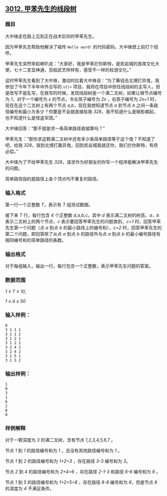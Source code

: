 ## [3012. 甲苯先生的线段树](https://www.acwing.com/problem/content/3015/)

### 题目

大中锋走在路上见到正在战术后仰的甲苯先生。

因为甲苯先生帮助他解决了祖传 `Hello word!` 的代码密码，大中锋想上前打个招呼。

甲苯先生突然举起喇叭说：“大家好，我是甲苯拦你斯特，是凯岩城的首席文化大使，七十二变显神通，百般武艺样样有，感受不一样的权游文化。”

这时甲苯先生看到了大中锋，激动的拉着大中锋说：“为了筹钱去北境打异鬼，我参加了今年下半年中外合写的 `stl+` 项目，我将在项目中担任线段树的主写人，但是改写不是乱写，在我写的时候，发现线段树是一个满二叉树，如果让根节点编号为 *1*，对于一个编号为 *x* 的节点，令左孩子编号为 *2x* ，右孩子编号为 *2x+1* 时，现在在这个二叉树上有两个节点 *a,b*，现在我想知道节点 *a* 到节点 *b* 之间一条路径编号和最小为多少？你要是不会就直接给我 *328*，我不知道什么是暗影崛起，也不知道什么是怪盗军团。”

大中锋回答：“那不就是求一条简单路径直接算吗？”

甲苯先生：“那你求这颗满二叉树中还有多少条简单路径等于这个值？不知道了吧，给我 *328*，我到北境打赢异鬼，回到凯岩城我就还你，我们拦你斯特，有债必偿。”

大中锋为了不给甲苯先生 *328*，请求作为好朋友的你写一个程序能解决甲苯先生的问题。

简单路径指的是路径上各个顶点均不重复的路径。

### 输入格式

第一行一个正整数 *T*，表示有 *T* 组测试数据。

接下来 *T* 行，每行包含 *4* 个正整数 *d,a,b,c*。其中 *d* 表示满二叉树的树高，*a，b* 表示二叉树上的两个节点，*c* 表示要回答甲苯先生的问题类别，*c=1* 时，回答甲苯先生第一个问题（点 *a* 到点 *b* 的最小路径上的编号和），*c=2* 时，回答甲苯先生的第二个问题，即回答除了从点 *a* 到点 *b* 的路径外与点 *a* 到点 *b* 的最小编号路径有相同编号和的简单路径的条数。

### 输出格式

对于每组输入，输出一行，每行包含一个正整数，表示甲苯先生问题的答案。

### 数据范围

*1 ≤ T ≤ 10*,

*1 ≤ d ≤ 50*

### 输入样例：

```
8
3 1 1 1
3 1 1 2
3 1 2 1
3 1 2 2
3 2 4 1
3 2 4 2
3 1 5 1
3 1 5 2
```

### 输出样例：

```
1
0
3
1
6
2
8
0
```

### 样例解释

对于一颗深度为 *3* 的满二叉树，含有节点 *1,2,3,4,5,6,7* 。

节点 *1* 到 *1* 的路径编号和为 *1* ，且没有其他路径编号和为 *1* 。

节点 *1* 到 *2* 的路径编号和为 *1+2=3* ，存在路径 *3-3* 编号和为 *3*。

节点 *2* 到 *4* 的路径编号和为 *2+4=6* ，存在路径 *2-1-3* 和路径 *6-6* 编号和为 *6* 。

节点 *1* 到 *5* 的路径编号和为 *1+2+5=8* ，存在路径 *8-8* 编号和为 *8*，但是节点 *8* 的深度为 *4* 不满足条件。

